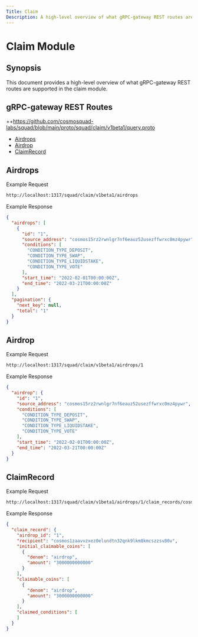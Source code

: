 ```yaml
---
Title: Claim
Description: A high-level overview of what gRPC-gateway REST routes are supported in the claim module.
---
```


# Claim Module

## Synopsis

This document provides a high-level overview of what gRPC-gateway REST routes are supported in the claim module.

## gRPC-gateway REST Routes

<!-- markdown-link-check-disable -->
++https://github.com/cosmosquad-labs/squad/blob/main/proto/squad/claim/v1beta1/query.proto 

- [Airdrops](#Airdrops)
- [Airdrop](#Airdrop)
- [ClaimRecord](#ClaimRecord)


## Airdrops

Example Request 

<!-- markdown-link-check-disable -->
```bash
http://localhost:1317/squad/claim/v1beta1/airdrops
```

Example Response

```json
{
  "airdrops": [
    {
      "id": "1",
      "source_address": "cosmos15rz2rwnlgr7nf6eauz52usezffwrxc0mz4pywr",
      "conditions": [
        "CONDITION_TYPE_DEPOSIT",
        "CONDITION_TYPE_SWAP",
        "CONDITION_TYPE_LIQUIDSTAKE",
        "CONDITION_TYPE_VOTE"
      ],
      "start_time": "2022-02-01T00:00:00Z",
      "end_time": "2022-03-21T00:00:00Z"
    }
  ],
  "pagination": {
    "next_key": null,
    "total": "1"
  }
}
```

## Airdrop

Example Request 

<!-- markdown-link-check-disable -->
```bash
http://localhost:1317/squad/claim/v1beta1/airdrops/1
```

Example Response

```json
{
  "airdrop": {
    "id": "1",
    "source_address": "cosmos15rz2rwnlgr7nf6eauz52usezffwrxc0mz4pywr",
    "conditions": [
      "CONDITION_TYPE_DEPOSIT",
      "CONDITION_TYPE_SWAP",
      "CONDITION_TYPE_LIQUIDSTAKE",
      "CONDITION_TYPE_VOTE"
    ],
    "start_time": "2022-02-01T00:00:00Z",
    "end_time": "2022-03-21T00:00:00Z"
  }
}
```


## ClaimRecord

Example Request 

<!-- markdown-link-check-disable -->
```bash
http://localhost:1317/squad/claim/v1beta1/airdrops/1/claim_records/cosmos1zaavvzxez0elundtn32qnk9lkm8kmcszzsv80v
```

Example Response

```json
{
  "claim_record": {
    "airdrop_id": "1",
    "recipient": "cosmos1zaavvzxez0elundtn32qnk9lkm8kmcszzsv80v",
    "initial_claimable_coins": [
      {
        "denom": "airdrop",
        "amount": "3000000000000"
      }
    ],
    "claimable_coins": [
      {
        "denom": "airdrop",
        "amount": "3000000000000"
      }
    ],
    "claimed_conditions": [
    ]
  }
}
```